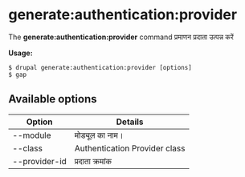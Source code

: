 # generate:authentication:provider
The **generate:authentication:provider** command प्रमाणन प्रदाता उत्पन्न करें

**Usage:**
```
$ drupal generate:authentication:provider [options] 
$ gap  
```

## Available options
Option | Details
-------|-------------
--module | मोड्यूल का नाम।
--class | Authentication Provider class
--provider-id | प्रदाता क्रमांक
